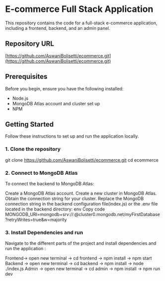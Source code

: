 # E-commerce Full Stack Application

This repository contains the code for a full-stack e-commerce application, including a frontend, backend, and an admin panel.

## Repository URL
[https://github.com/AswaniBolisetti/ecommerce.git](https://github.com/AswaniBolisetti/ecommerce.git)

## Prerequisites

Before you begin, ensure you have the following installed:

- Node.js
- MongoDB Atlas account and cluster set up
- NPM

## Getting Started

Follow these instructions to set up and run the application locally.

### 1. Clone the repository
git clone https://github.com/AswaniBolisetti/ecommerce.git
cd ecommerce
### 2. Connect to MongoDB Atlas
To connect the backend to MongoDB Atlas:

Create a MongoDB Atlas account.
Create a new cluster in MongoDB Atlas.
Obtain the connection string for your cluster.
Replace the MongoDB connection string in the backend configuration file(index.js) or the .env file located in the backend directory:
env
Copy code
MONGODB_URI=mongodb+srv://<username>:<password>@cluster0.mongodb.net/myFirstDatabase?retryWrites=true&w=majority

### 3. Install Dependencies and run
Navigate to the different parts of the project and install dependencies and run the application : 

Frontend-> open new terminal -> cd frontend -> npm install -> npm start
Backend -> open new terminal -> cd backend -> npm install -> node ./index.js
Admin -> open new terminal -> cd admin -> npm install -> npm run dev
